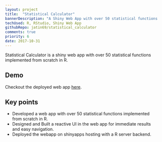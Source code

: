 ```yaml
---
layout: project
title:  "Statistical Calculator"
bannerDescription: "A Shiny Web App with over 50 statistical functions implemented from scratch in R. Deployed online on shiny apps (active R server in backend)."
techUsed: R, RStudio, Shiny Web App
githubRepo: jatin69/statistical_calculator
comments: true
priority: 6
date: 2017-10-31
---
```


Statistical Calculator is a shiny web app with over 50 statistical functions implemented from scratch in R.

## Demo

Checkout the deployed web app <a href="https://jatinrohilla.shinyapps.io/skull_-_a_statistical_calculator/" target="_blank" rel="noopener noreferrer"> here</a>.


## Key points

- Developed a web app with over 50 statistical functions implemented from scratch in R.
- Designed and Built a reactive UI in the web app for immediate results and easy navigation.
- Deployed the webapp on shinyapps hosting with a R server backend.
